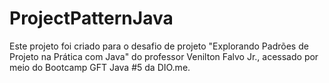 # ProjectPatternJava
Este projeto foi criado para o desafio de projeto "Explorando Padrões de Projeto na Prática com Java" do professor Venilton Falvo Jr.,  acessado por meio do Bootcamp GFT Java #5 da DIO.me.
